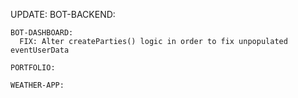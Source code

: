 UPDATE:
    BOT-BACKEND:

    BOT-DASHBOARD:
      FIX: Alter createParties() logic in order to fix unpopulated eventUserData

    PORTFOLIO:

    WEATHER-APP:
